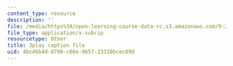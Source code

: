 ```yaml
---
content_type: resource
description: ''
file: /media/https%3A/open-learning-course-data-rc.s3.amazonaws.com/9-20-animal-behavior-fall-2013/4bcd6b4d8790c66e9b5723310bcec89d_472232.srt
file_type: application/x-subrip
resourcetype: Other
title: 3play caption file
uid: 4bcd6b4d-8790-c66e-9b57-23310bcec89d
---
```

